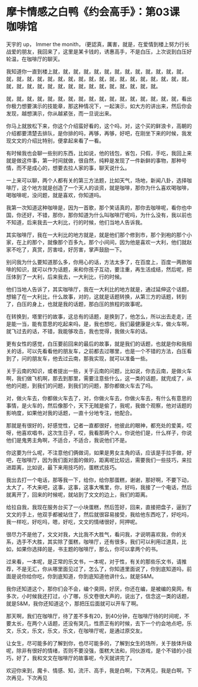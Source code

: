 # 摩卡情感之白鸭《约会高手》：第03课 咖啡馆

天宇的 up， Immer the monith， í更認真，厲害，就是，在爱情到楼上努力行长战爱的朋友，我回来了，这里是某卡钱的，诱惠高手，不是白压，上次说到白压好轮温，在咖啡厅的聊天。

我知道你一直到楼上就，就，就，就，就，就，就，就，就，就，就，就，就，就，就，就，就，就，就，就，就，就，就，就，就，就，就，就，就，就，就，就，就，就，就，就，就，就，就，就，就，就，就，就，就，就。

就，就，就，就，就，就，就，就，就，就，就，就，就，就，就，就，就，看出你极力想要演示的技能章，那这种情况下，一起演示，如大方的讲出来，然后你会发现，越想演示，你从越紧张，而一旦说出来。

你马上就放松下来，你这个介绍蛮好看的，这个吗，对，这个买的鲜浪卡，高朝的介绍都要清楚去排队，是你排的吗，再够，再够，好吧，在刚坐下来的时候，我发现文文的介绍比特别，便拿起来看了一看。

有时候我也会聊一些别的东西，比如说，他的钱包，省包，只假，手吃，我回上来就是做这件事，第一时间就做，很自然，纯粹是发现了一件新鲜的事物，那种号情，而不是成心的，想要去拉人家的事，聊天说什么。

一上来可以聊，两个人都有关的第三方法题，比如天气，场地，新闻八卦，选择咖啡厅，这个地方就是创造了一个天人的谈资，就是咖啡，那你为什么喜欢喝咖啡，喝咖啡呢，没问题，就是喜欢，你知道吗。

我第一次知道这种咖啡是，因为一首歌，那个笑话真的，那你去咖啡呢，看你也中国，你还好，不错，那你，那你知道为什么叫咖啡厅呢吗，为什么没有，我以前也不知道，后来我去一大利比，行的时候，他们当地人告诉我。

其实咖啡厅，我在一大利比的地方就是，就是他们那个修到市，那个到袍的那个小家，在上的那个，就像那个百多九，那个小间间，因为他是喜欢一大利，他们就赵家不吃了，真赏，厉害哇，好厉害，掌声鼓励一下。

别问我为什么要知道那么多，你用心的话，方法太多了，在百度上，百度一两款咖啡的知识，就可以作为话题，来和你孩子互动，要注重，再生活成结，然后呢，把压体到了一大利，后来我去，一大利比，行的时候。

他们当地人告诉了，其实咖啡厅，我在一大利比的地方就是，通过延伸这个话题，想输了在一大利比，什么故事，对的，这就是话题转换，从第三方的话题，转到了，白压的身上，也就是我的话题，那白压的旅程的故事呢。

在转换到，塔里行的故事，这总有的话题，是换到了，他怎么，所以出去走走，还是能一当，能有意思的吃起来吗，是，我也想吃，我们最健康是火车，做火车啊，就飞过去的话，不错，我能够攻击，我也觉得，我做火车的话。

更有女性的感觉，白压要前回来的最后的故事，就是我们的话题，也就是你和我相关的话，可以先看看他的朋友车，之前都去过哪里，也是一个不错的方法，白压看到了，问的朋友车，他去过云南，那我实现，就可以准备一些。

关于云南的知识，或者提出一些，关于云南的问题，比如说，你去云南，是做火车啊，我们做飞机啊，那去到那里，需要注意些什么，这一类的话题，就完成了，从他的问题，到我们的问题，到我们的问题，那你都做火车去了吗。

对，做火车去，你都做火车去了，对，你做火车去，你做火车去，有什么有意思的事情，是火车的，然后像那个，天下无贼是偷了，我呢，我做个观察，他对话题的影响度，如果他对我的话题，一直十分地专注，他配合。

那就是有很好的，好感觉性，记者一直都很好，他彼此的眼神，都充处的爱美，哎呀，他喜欢唱书，这次生日子，哎，我看那两个人，你说他们是，什么样子，你说他们是鬼男主角啊，不适合，不适合，我说他们不是。

你这要为什么呢，不注意他们俩做词，如果是男女主角的话，应该是手拉手做，好吧，在咖啡厅，因为我们面对面的做的，距离呢比较远，需要我们一些技巧，来拉进距离，比如说，最下来用技巧的，蛋糕式技巧。

我出去打一个电话，那等我一下，给你，给你那蛋糕，谢谢，那好啊，不要下动，太大了，不大来吧，这事，这事，这事大嘴里，你，好吗，我接了一个电话，然后就离开了，回来的时候呢，就站到了文文的边上，我们的距离。

给拉自我，我现在服务台买了一小块蛋糕，然后签好，回来，直接把盘子，逼到了文文的手上，他双手都被站住了，然后就很容易接受，我给他东西吃了，好吃吗，我一样吃，好吃吗，嗯，好吃，文文的情绪很好，阿押呢。

很尽力不是他了，文文对我，大比我不大胜气，看问我，才说明喜欢我，你的关系，选手不大胜，其实除了蛋糕，咖啡厅，还有很多，我们可以利用过道具，比如，如果你选择的是，书主题的咖啡厅，那么，你可以拿两个的书。

过来看，一本呢，是正常的乐文书，一本呢，对于性，有关的那些乐文书，请推荐，不是无汇，你从哪里面见过了，怎么了，你知道里面说了，你到底知道吗，前面是说你给你吃，你到底知道，你到底知道他讲什么，就是S&M。

我你还知道这个，那你们会不会，编个臭网，好厌，你还在编，是被编的臭网，有多次，小时候我还打过，小了哪，乐文卷很大声的，说出了，信念这一类的话题，就是S&M，我你还知道这个，那把压后面就可以开车了啊。

那天啊，我们在咖啡厅，待了差不多有20，到40分钟，在咖啡厅待的时间呢，不要太长，在两个人话题，还没有哭几，性质正有的时候，去下一个约会地点吧，乐文，乐文，乐文，乐文，乐文，在咖啡厅呢，是通过原交友。

让女生，尽可能多的了解到你，也尽可能多的，了解到女生的场所，关于肢体升级呢，除非有很好的情绪，否则不要没强，蛋糕大法和，同伙游戏，是个不错的小技巧，好了，我和文文在咖啡厅的故事呢，今天就讲完了。

欢迎你来到，魔卡、情感、知，流汗、高手，我是白啊，下次再见，我是白啊，下次再见，下次再见
